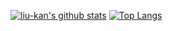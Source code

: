 [![liu-kan's github stats](https://github-readme-stats.vercel.app/api?username=liu-kan&show_icons=true)](https://github.com/liu-kan) [![Top Langs](https://github-readme-stats.vercel.app/api/top-langs/?username=liu-kan&layout=compact&hide=prolog)](https://github.com/liu-kan)

<!--
### Hi there 👋

**liu-kan/liu-kan** is a ✨ _special_ ✨ repository because its `README.md` (this file) appears on your GitHub profile.

Here are some ideas to get you started:

- 🔭 I’m currently working on ...
- 🌱 I’m currently learning ...
- 👯 I’m looking to collaborate on ...
- 🤔 I’m looking for help with ...
- 💬 Ask me about ...
- 📫 How to reach me: ...
- 😄 Pronouns: ...
- ⚡ Fun fact: ...
-->
